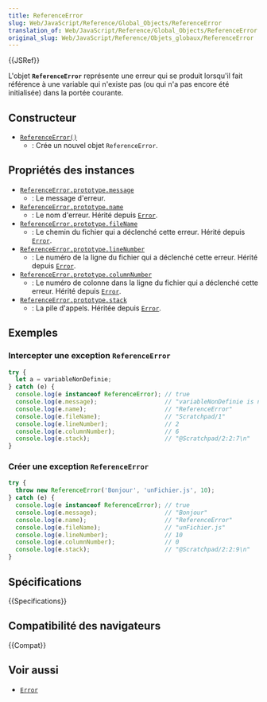 ```yaml
---
title: ReferenceError
slug: Web/JavaScript/Reference/Global_Objects/ReferenceError
translation_of: Web/JavaScript/Reference/Global_Objects/ReferenceError
original_slug: Web/JavaScript/Reference/Objets_globaux/ReferenceError
---
```

{{JSRef}}

L'objet **`ReferenceError`** représente une erreur qui se produit lorsqu'il fait référence à une variable qui n'existe pas (ou qui n'a pas encore été initialisée) dans la portée courante.

## Constructeur

- [`ReferenceError()`](/fr/docs/Web/JavaScript/Reference/Global_Objects/ReferenceError/ReferenceError)
  - : Crée un nouvel objet `ReferenceError`.

## Propriétés des instances

- [`ReferenceError.prototype.message`](/fr/docs/Web/JavaScript/Reference/Global_Objects/Error/message)
  - : Le message d'erreur.
- [`ReferenceError.prototype.name`](/fr/docs/Web/JavaScript/Reference/Global_Objects/Error/name)
  - : Le nom d'erreur. Hérité depuis [`Error`](/fr/docs/Web/JavaScript/Reference/Global_Objects/Error).
- [`ReferenceError.prototype.fileName`](/fr/docs/Web/JavaScript/Reference/Global_Objects/Error/fileName)
  - : Le chemin du fichier qui a déclenché cette erreur. Hérité depuis [`Error`](/fr/docs/Web/JavaScript/Reference/Global_Objects/Error).
- [`ReferenceError.prototype.lineNumber`](/fr/docs/Web/JavaScript/Reference/Global_Objects/Error/lineNumber)
  - : Le numéro de la ligne du fichier qui a déclenché cette erreur. Hérité depuis [`Error`](/fr/docs/Web/JavaScript/Reference/Global_Objects/Error).
- [`ReferenceError.prototype.columnNumber`](/fr/docs/Web/JavaScript/Reference/Global_Objects/Error/columnNumber)
  - : Le numéro de colonne dans la ligne du fichier qui a déclenché cette erreur. Hérité depuis [`Error`](/fr/docs/Web/JavaScript/Reference/Global_Objects/Error).
- [`ReferenceError.prototype.stack`](/fr/docs/Web/JavaScript/Reference/Global_Objects/Error/Stack)
  - : La pile d'appels. Héritée depuis [`Error`](/fr/docs/Web/JavaScript/Reference/Global_Objects/Error).

## Exemples

### Intercepter une exception `ReferenceError`

```js
try {
  let a = variableNonDefinie;
} catch (e) {
  console.log(e instanceof ReferenceError); // true
  console.log(e.message);                   // "variableNonDefinie is not defined"
  console.log(e.name);                      // "ReferenceError"
  console.log(e.fileName);                  // "Scratchpad/1"
  console.log(e.lineNumber);                // 2
  console.log(e.columnNumber);              // 6
  console.log(e.stack);                     // "@Scratchpad/2:2:7\n"
}
```

### Créer une exception `ReferenceError`

```js
try {
  throw new ReferenceError('Bonjour', 'unFichier.js', 10);
} catch (e) {
  console.log(e instanceof ReferenceError); // true
  console.log(e.message);                   // "Bonjour"
  console.log(e.name);                      // "ReferenceError"
  console.log(e.fileName);                  // "unFichier.js"
  console.log(e.lineNumber);                // 10
  console.log(e.columnNumber);              // 0
  console.log(e.stack);                     // "@Scratchpad/2:2:9\n"
}
```

## Spécifications

{{Specifications}}

## Compatibilité des navigateurs

{{Compat}}

## Voir aussi

- [`Error`](/fr/docs/Web/JavaScript/Reference/Global_Objects/Error)
